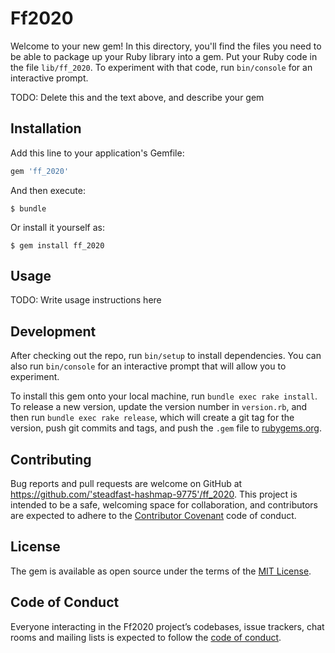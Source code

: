 # Ff2020

Welcome to your new gem! In this directory, you'll find the files you need to be able to package up your Ruby library into a gem. Put your Ruby code in the file `lib/ff_2020`. To experiment with that code, run `bin/console` for an interactive prompt.

TODO: Delete this and the text above, and describe your gem

## Installation

Add this line to your application's Gemfile:

```ruby
gem 'ff_2020'
```

And then execute:

    $ bundle

Or install it yourself as:

    $ gem install ff_2020

## Usage

TODO: Write usage instructions here

## Development

After checking out the repo, run `bin/setup` to install dependencies. You can also run `bin/console` for an interactive prompt that will allow you to experiment.

To install this gem onto your local machine, run `bundle exec rake install`. To release a new version, update the version number in `version.rb`, and then run `bundle exec rake release`, which will create a git tag for the version, push git commits and tags, and push the `.gem` file to [rubygems.org](https://rubygems.org).

## Contributing

Bug reports and pull requests are welcome on GitHub at https://github.com/'steadfast-hashmap-9775'/ff_2020. This project is intended to be a safe, welcoming space for collaboration, and contributors are expected to adhere to the [Contributor Covenant](http://contributor-covenant.org) code of conduct.

## License

The gem is available as open source under the terms of the [MIT License](https://opensource.org/licenses/MIT).

## Code of Conduct

Everyone interacting in the Ff2020 project’s codebases, issue trackers, chat rooms and mailing lists is expected to follow the [code of conduct](https://github.com/'steadfast-hashmap-9775'/ff_2020/blob/master/CODE_OF_CONDUCT.md).
